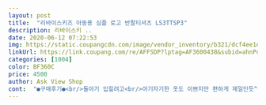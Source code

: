 ```yaml
---
layout: post 
title:  "리바이스키즈 아동용 심플 로고 반팔티셔츠 LS3TTSP3" 
description: 리바이스키 ..
date: 2020-06-12 07:22:53 
img: https://static.coupangcdn.com/image/vendor_inventory/b321/dcf4ee1e6a48bc36692209e2885da4224ed363ec9e540c0885df1d35b385.jpg 
linkUrl: https://link.coupang.com/re/AFFSDP?lptag=AF3600438&subid=ahnPublicAsk&pageKey=203095750&itemId=595301379&vendorItemId=4558852146&traceid=V0-113-df9ba1b44ed2336a 
categories: [1004] 
color: BF360C 
price: 4500 
author: Ask View Shop 
cont:  "●구매후기●<br/>돌아기 입힐려고<br/>아기자기한 옷도 이쁘지만 편하게 제일인듯^^ㄱ<br/>이뻐요! 한치수큰거살껄그랬어요<br/>돌아기 입힐려고<br/>아기자기한 옷도 이쁘지만 편하게 제일인듯^^ㄱ<br/>이뻐요! 한치수큰거살껄그랬어요<br/>" 
---
```

